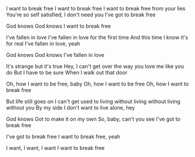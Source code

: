 I want to break free
I want to break free
I want to break free from your lies
You're so self satisfied, I don't need you
I've got to break free

God knows
God knows I want to break free

I've fallen in love
I've fallen in love for the first time
And this time I know it's for real
I've fallen in love, yeah

God knows
God knows I've fallen in love

It's strange but it's true
Hey, I can't get over the way you love me like you do
But I have to be sure
When I walk out that door

Oh, how I want to be free, baby
Oh, how I want to be free
Oh, how I want to break free

But life still goes on
I can't get used to living without living without living without you
By my side
I don't want to live alone, hey

God knows
Got to make it on my own
So, baby, can't you see
I've got to break free

I've got to break free
I want to break free, yeah

I want, I want, I want
I want to break free
